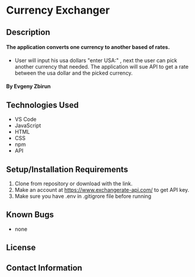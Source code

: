 # Currency Exchanger

## Description

#### The application converts one currency to another based of rates.
* User will input his usa dollars "enter USA:" , next the user can pick another currency that needed. The application will sue API to get a rate between the usa dollar and the picked currency.   

#### By Evgeny Zbirun

## Technologies Used

* VS Code
* JavaScript
* HTML
* CSS
* npm
* API 



## Setup/Installation Requirements

1. Clone from repository or download with the link.
2. Make an account at https://www.exchangerate-api.com/ to get API key. 
3. Make sure you have .env in .gitigrore file before running


## Known Bugs

* none

## License

## Contact Information